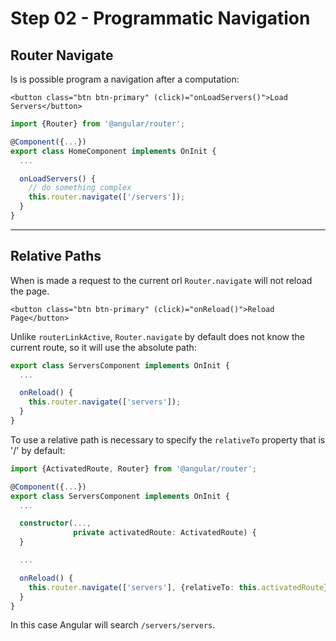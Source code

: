 # Step 02 - Programmatic Navigation

## Router Navigate

Is is possible program a navigation after a computation:

```angular2html
<button class="btn btn-primary" (click)="onLoadServers()">Load Servers</button>
```

```typescript
import {Router} from '@angular/router';

@Component({...})
export class HomeComponent implements OnInit {
  ...

  onLoadServers() {
    // do something complex
    this.router.navigate(['/servers']);
  }
}
```

---

## Relative Paths

When is made a request to the current orl `Router.navigate` will not reload the page.

```angular2html
<button class="btn btn-primary" (click)="onReload()">Reload Page</button>
```

Unlike `routerLinkActive`, `Router.navigate` by default does not know the current route, so it will use the absolute path:

```typescript
export class ServersComponent implements OnInit {
  ...

  onReload() {
    this.router.navigate(['servers']);
  }
}
```

To use a relative path is necessary to specify the `relativeTo` property that is '/' by default:

```typescript
import {ActivatedRoute, Router} from '@angular/router';

@Component({...})
export class ServersComponent implements OnInit {
  ...

  constructor(...,
              private activatedRoute: ActivatedRoute) {
  }

  ...

  onReload() {
    this.router.navigate(['servers'], {relativeTo: this.activatedRoute});
  }
}
```

In this case Angular will search `/servers/servers`.




